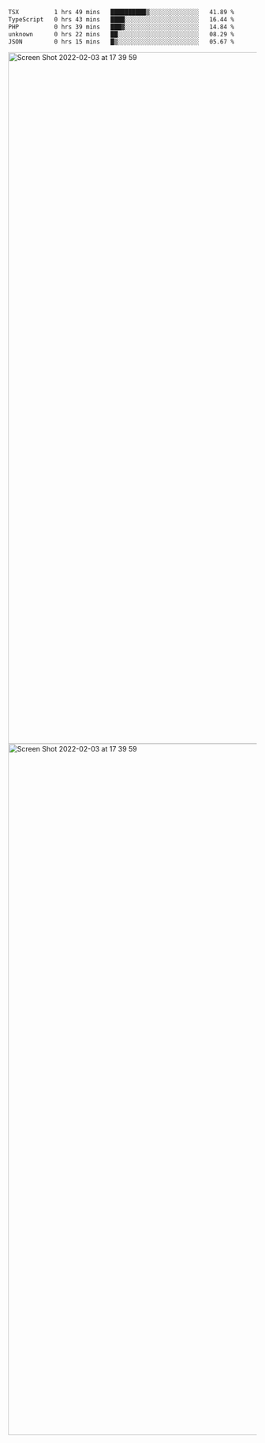 <!--START_SECTION:waka-->

```txt
TSX          1 hrs 49 mins   ██████████▒░░░░░░░░░░░░░░   41.89 %
TypeScript   0 hrs 43 mins   ████░░░░░░░░░░░░░░░░░░░░░   16.44 %
PHP          0 hrs 39 mins   ███▓░░░░░░░░░░░░░░░░░░░░░   14.84 %
unknown      0 hrs 22 mins   ██░░░░░░░░░░░░░░░░░░░░░░░   08.29 %
JSON         0 hrs 15 mins   █▒░░░░░░░░░░░░░░░░░░░░░░░   05.67 %
```

<!--END_SECTION:waka-->

<img width="1400" alt="Screen Shot 2022-02-03 at 17 39 59" src="https://user-images.githubusercontent.com/45716542/152387304-f2b60485-53a6-4f4b-a818-5cefb1b0c0ae.png">
<img width="1400" alt="Screen Shot 2022-02-03 at 17 39 59" src="https://user-images.githubusercontent.com/45716542/152387273-ea5cdf21-2a45-44da-8bef-00c1763b1d42.png">
